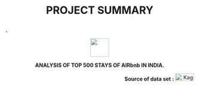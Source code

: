 <b><h1><p align="center"> PROJECT SUMMARY</h1>.</b></p>
<p align="center">  <img src="https://github.com/user-attachments/assets/de5e1ce1-90d6-48fb-9996-b6fba1a6d3e1" width="50" height="50" />
</p>
<p align="center"> <b>ANALYSIS OF TOP 500 STAYS OF AIRbnb IN INDIA.</b></p>
<p align="right">
  <strong>Source of data set : </strong>
  <img src="https://upload.wikimedia.org/wikipedia/commons/7/7c/Kaggle_logo.png" alt="Kaggle Logo" width="50" height="20" />
</p>

